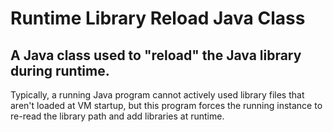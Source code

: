 Runtime Library Reload Java Class
================

## A Java class used to "reload" the Java library during runtime.

Typically, a running Java program cannot actively used library files that aren't loaded at VM startup, but this 
program forces the running instance to re-read the library path and add libraries at runtime.
